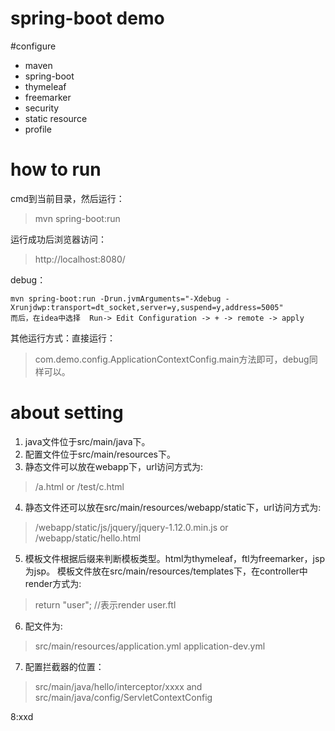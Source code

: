 spring-boot demo
===============

#configure
- maven
- spring-boot
- thymeleaf
- freemarker
- security
- static resource
- profile

# how to run
cmd到当前目录，然后运行：
> mvn spring-boot:run   

运行成功后浏览器访问：
> http://localhost:8080/

debug：
```
mvn spring-boot:run -Drun.jvmArguments="-Xdebug -Xrunjdwp:transport=dt_socket,server=y,suspend=y,address=5005"
而后，在idea中选择  Run-> Edit Configuration -> + -> remote -> apply
```

其他运行方式：直接运行：
> com.demo.config.ApplicationContextConfig.main方法即可，debug同样可以。



# about setting
1. java文件位于src/main/java下。
2. 配置文件位于src/main/resources下。
3. 静态文件可以放在webapp下，url访问方式为:    
> /a.html   or  /test/c.html   

4. 静态文件还可以放在src/main/resources/webapp/static下，url访问方式为:   
> /webapp/static/js/jquery/jquery-1.12.0.min.js   or  /webapp/static/hello.html   

5. 模板文件根据后缀来判断模板类型。html为thymeleaf，ftl为freemarker，jsp为jsp。
模板文件放在src/main/resources/templates下，在controller中render方式为:    
> return "user";  //表示render user.ftl    

6. 配文件为:    
>  src/main/resources/application.yml application-dev.yml   

7. 配置拦截器的位置：
> src/main/java/hello/interceptor/xxxx   and  src/main/java/config/ServletContextConfig

8:xxd



   
   

